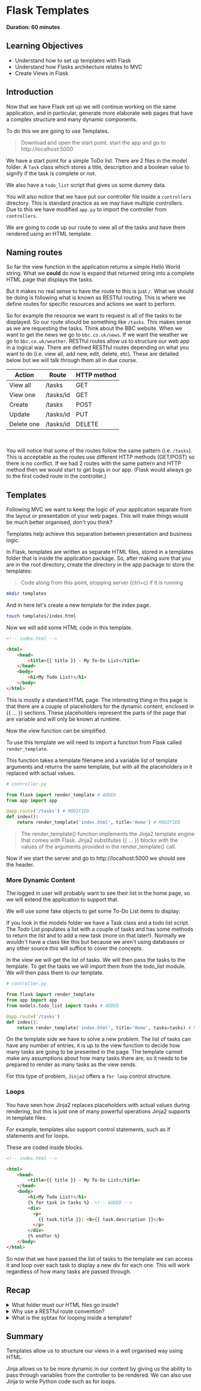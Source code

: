 # Flask Templates

**Duration: 60 minutes**

## Learning Objectives

- Understand how to set up templates with Flask
- Understand how Flasks architecture relates to MVC
- Create Views in Flask

## Introduction

Now that we have Flask set up we will continue working on the same application, and in particular, generate more elaborate web pages that have a complex structure and many dynamic components.

To do this we are going to use Templates.

> Download and open the start point. start the app and go to http://localhost:5000

We have a start point for a simple ToDo list. There are 2 files in the model folder. A `Task` class which stores a title, description and a boolean value to signify if the task is complete or not.

We also have a `todo_list` script that gives us some dummy data.

You will also notice that we have put our controller file inside a `controllers` directory. This is standard practice as we may have multiple controllers. Due to this we have modified `app.py` to import the controller from `controllers`.

We are going to code up our route to view all of the tasks and have them rendered using an HTML template.

## Naming routes

So far the view function in the application returns a simple Hello World string. What we __could__ do now is expand that returned string into a complete HTML page that displays the tasks.

But it makes no real sense to have the route to this is just `/`. What we should be doing is following what is known as RESTful routing. This is where we define routes for specific resources and actions we want to perform.

So for example the resource we want to request is all of the tasks to be displayed. So our route should be something like `/tasks`. This makes sense as we are requesting the tasks. Think about the BBC website. When we want to get the news we go to `bbc.co.uk/news`. If we want the weather we go to `bbc.co.uk/weather`. RESTful routes allow us to structure our web app in a logical way. There are defined RESTful routes depending on what you want to do (i.e. view all, add new, edit, delete, etc). These are detailed below but we will talk through them all in due course.

|Action| Route| HTTP method|
|-------|-------|-----------|
|View all| /tasks | GET |
|View one| /tasks/id | GET |
|Create| /tasks | POST |
|Update| /tasks/id | PUT |
|Delete one| /tasks/id | DELETE |
<br>

You will notice that some of the routes follow the same pattern (i.e. `/tasks`). This is acceptable as the routes use different HTTP methods (GET/POST) so there is no conflict. If we had 2 routes with the same pattern and HTTP method then we would start to get bugs in our app. (Flask would always go to the first coded route in the controller.)

## Templates

Following MVC we want to keep the logic of your application separate from the layout or presentation of your web pages. This will make things would be much better organised, don't you think?

Templates help achieve this separation between presentation and business logic.

In Flask, templates are written as separate HTML files, stored in a templates folder that is inside the application package. So, after making sure that you are in the root directory, create the directory  in the app package to store the templates:

> Code along from this point, stopping server (ctrl+c) if it is running

```bash
mkdir templates
```

And in here let's create a new template for the index page.

```bash
touch templates/index.html
```

Now we will add some HTML code in this template.

```html
<!-- index.html -->

<html>
    <head>
        <title>{{ title }} - My To-Do List</title>
    </head>
    <body>
        <h1>My Todo List!</h1>
    </body>
</html>
```

This is mostly a standard HTML page. The interesting thing in this page is that there are a couple of placeholders for the dynamic content, enclosed in {{ ... }} sections. These placeholders represent the parts of the page that are variable and will only be known at runtime.

Now the view function can be simplified.

To use this template we will need to import a function from Flask called `render_template`.

This function takes a template filename and a variable list of template arguments and returns the same template, but with all the placeholders in it replaced with actual values.

```python
# controller.py

from flask import render_template # ADDED
from app import app

@app.route('/tasks') # MODIFIED
def index():
    return render_template('index.html', title='Home') # MODIFIED
```

> The render_template() function implements the Jinja2 template engine that comes with Flask. Jinja2 substitutes {{ ... }} blocks with the values of the arguments provided in the render_template() call.

Now if we start the server and go to http://localhost:5000 we should see the header.

### More Dynamic Content

The logged in user will probably want to see their list in the home page, so we will extend the application to support that.

We will use some fake objects to get some To-Do List items to display:

If you look in the models folder we have a Task class and a todo list script. The Todo List populates a list with a couple of tasks and has some methods to return the list and to add a new task (more on that later!). Normally we wouldn't have a class like this but because we aren't using databases or any other source this will suffice to cover the concepts.

In the view we will get the list of tasks. We will then pass the tasks to the template. To get the tasks we will import them from the todo_list module. We will then pass them to our template.

```python
# controller.py

from flask import render_template
from app import app
from models.todo_list import tasks # ADDED

@app.route('/tasks')
def index():
    return render_template('index.html', title='Home', tasks=tasks) # MODIFIED
```

On the template side we have to solve a new problem. The list of tasks can have any number of entries, it is up to the view function to decide how many tasks are going to be presented in the page. The template cannot make any assumptions about how many tasks there are, so it needs to be prepared to render as many tasks as the view sends.

For this type of problem, `Jinja2` offers a `for loop` control structure.

### Loops

You have seen how Jinja2 replaces placeholders with actual values during rendering, but this is just one of many powerful operations Jinja2 supports in template files.

For example, templates also support control statements, such as if statements and for loops.

These are coded inside blocks.

```html
<!-- index.html -->

<html>
    <head>
        <title>{{ title }} - My To-Do List</title>
    </head>
    <body>
        <h1>My Todo List!</h1>
        {% for task in tasks %}  <!-- ADDED -->
        <div>
          <p>
            {{ task.title }}: <b>{{ task.description }}</b>
          </p>
        </div>
        {% endfor %}
    </body>
</html>
```

So now that we have passed the list of tasks to the template we can access it and loop over each task to display a new div for each one. This will work regardless of how many tasks are passed through.

## Recap

<details>
<summary>What folder must our HTML files go inside?</summary>
  templates
</details>

<details>
<summary>Why use a RESTful route convention?</summary>
  To deal with requests in a structured and consistant way. 
</details>

<details>
<summary>What is the sybtax for looping inside a template?</summary>
  ```html
    <% for item in items %>
    <% endfor %>
  ```
</details>


## Summary

Templates allow us to structure our views in a well organised way using HTML.

Jinja allows us to be more dynamic in our content by giving us the ability to pass through variables from the controller to be rendered. We can also use Jinja to write Python code such as for loops. 

